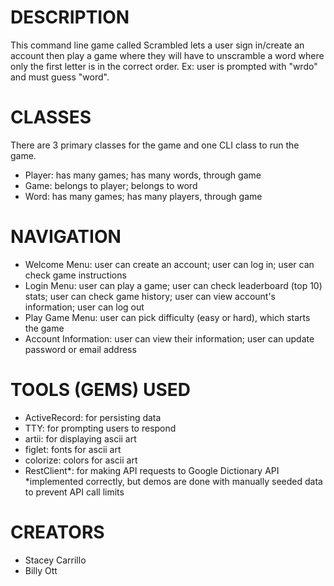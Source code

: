 # DESCRIPTION
This command line game called Scrambled lets a user sign in/create an account then play a game where they will have to unscramble a word where only the first letter is in the correct order. Ex: user is prompted with "wrdo" and must guess "word".

# CLASSES
There are 3 primary classes for the game and one CLI class to run the game.
  - Player: has many games; has many words, through game
  - Game: belongs to player; belongs to word
  - Word: has many games; has many players, through game

# NAVIGATION
- Welcome Menu: user can create an account; user can log in; user can check game instructions
- Login Menu: user can play a game; user can check leaderboard (top 10) stats; user can check game history; user can view account's information; user can log out
- Play Game Menu: user can pick difficulty (easy or hard), which starts the game
- Account Information: user can view their information; user can update password or email address

# TOOLS (GEMS) USED
- ActiveRecord: for persisting data
- TTY: for prompting users to respond
- artii: for displaying ascii art
- figlet: fonts for ascii art
- colorize: colors for ascii art
- RestClient*: for making API requests to Google Dictionary API
*implemented correctly, but demos are done with manually seeded data to prevent API call limits

# CREATORS
- Stacey Carrillo
- Billy Ott